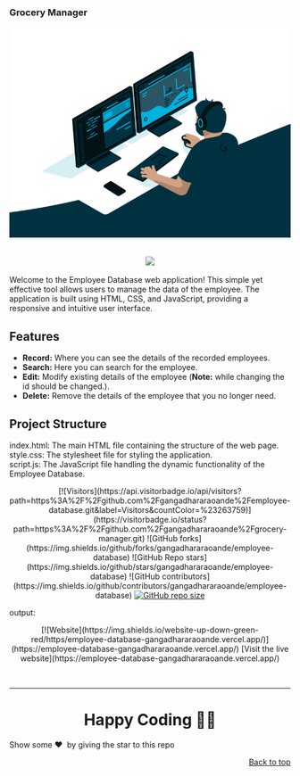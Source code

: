 ### Grocery Manager

<div style="text-align: center;">
      <img src="./assets/images/employee-databases.gif" alt="ui">
</div>
<br/>
<p align="center">
  <a href="https://employee-database-gangadhararaoande.vercel.app/">
    <img src="https://forthebadge.com/images/badges/check-it-out.svg">
   </a>
</p>

Welcome to the Employee Database web application! This simple yet effective tool allows users to manage the data of the employee. The application is built using HTML, CSS, and JavaScript, providing a responsive and intuitive user interface.

## Features

- **Record:** Where you can see the details of the recorded employees.
- **Search:** Here you can search for the employee. 
- **Edit:** Modify existing details of the employee (**Note:** while changing the id should be changed.).
- **Delete:** Remove the details of the employee that you no longer need.

## Project Structure
index.html: The main HTML file containing the structure of the web page. <br/>
style.css: The stylesheet file for styling the application.<br/>
script.js: The JavaScript file handling the dynamic functionality of the Employee Database.<br/>

<div align="center">
<p>
[![Visitors](https://api.visitorbadge.io/api/visitors?path=https%3A%2F%2Fgithub.com%2Fgangadhararaoande%2Femployee-database.git&label=Visitors&countColor=%23263759)](https://visitorbadge.io/status?path=https%3A%2F%2Fgithub.com%2Fgangadhararaoande%2Fgrocery-manager.git)
![GitHub forks](https://img.shields.io/github/forks/gangadhararaoande/employee-database)
![GitHub Repo stars](https://img.shields.io/github/stars/gangadhararaoande/employee-database)
![GitHub contributors](https://img.shields.io/github/contributors/gangadhararaoande/employee-database)
<a href="https://github.com/gangadhararaoande/employee-database"><img alt="GitHub repo size" src="https://img.shields.io/github/repo-size/gangadhararaoande/employee-database?style=flat-square"></a>
</p>
</div>


output:

<div style="text-align: center;">
     <p>
           [![Website](https://img.shields.io/website-up-down-green-red/https/employee-database-gangadhararaoande.vercel.app/)](https://employee-database-gangadhararaoande.vercel.app/)
[Visit the live website](https://employee-database-gangadhararaoande.vercel.app/)
     </p>
</div>
<br/>

<hr>

<h1 align=center>Happy Coding 👨‍💻</h1>

Show some ❤️&nbsp; by giving the star to this repo
<p align="right"><a href="https://github.com/gangadhararaoande/employee-database.git">Back to top</a></p>


